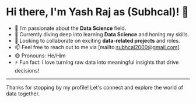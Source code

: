 # Hi there, I'm Yash Raj as (Subhcal)! 👋

- 👀 I’m passionate about the **Data Science** field.
- 🌱 Currently diving deep into learning **Data Science** and honing my skills.
- 💞️ Looking to collaborate on exciting **data-related projects** and roles.
- 📫 Feel free to reach out to me via [mailto:subhcal2000@gmail.com].
- 😄 Pronouns: He/Him
- ⚡ Fun fact: I love turning raw data into meaningful insights that drive decisions!

---

Thanks for stopping by my profile! Let's connect and explore the world of data together.
